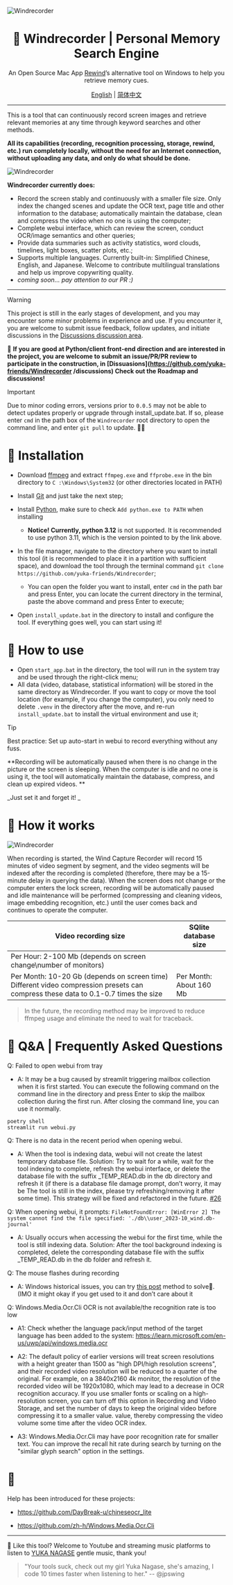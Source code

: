 ![Windrecorder](https://github.com/yuka-friends/Windrecorder/blob/main/__assets__/product-header-en.jpg)
<h1 align="center"> 🦝 Windrecorder | Personal Memory Search Engine</h1>
<p align="center"> An Open Source Mac App <a href="https://www.rewind.ai/">Rewind</a>’s alternative tool on Windows to help you retrieve memory cues.</p>

<p align="center"> <a href="https://github.com/yuka-friends/Windrecorder/blob/main/__assets__/README-en.md">English</a>  | <a href="https://github.com/yuka-friends/Windrecorder/blob/main/README.md">简体中文</a></p>

---

This is a tool that can continuously record screen images and retrieve relevant memories at any time through keyword searches and other methods.

**All its capabilities (recording, recognition processing, storage, rewind, etc.) run completely locally, without the need for an Internet connection, without uploading any data, and only do what should be done.**

![Windrecorder](https://github.com/yuka-friends/Windrecorder/blob/main/__assets__/product-preview-en.jpg)

**Windrecorder currently does:**
- Record the screen stably and continuously with a smaller file size. Only index the changed scenes and update the OCR text, page title and other information to the database; automatically maintain the database, clean and compress the video when no one is using the computer;
- Complete webui interface, which can review the screen, conduct OCR/image semantics and other queries;
- Provide data summaries such as activity statistics, word clouds, timelines, light boxes, scatter plots, etc.;
- Supports multiple languages. Currently built-in: Simplified Chinese, English, and Japanese. Welcome to contribute multilingual translations and help us improve copywriting quality.
- _coming soon... pay attention to our PR :)_

---

> [!WARNING]
> This project is still in the early stages of development, and you may encounter some minor problems in experience and use. If you encounter it, you are welcome to submit issue feedback, follow updates, and initiate discussions in the [Discussions discussion area](https://github.com/yuka-friends/Windrecorder/discussions).
>
> 🤯 **If you are good at Python/client front-end direction and are interested in the project, you are welcome to submit an issue/PR/PR review to participate in the construction, in [Dissuasions](https://github.com/yuka-friends/Windrecorder /discussions) Check out the Roadmap and discussions!**

> [!IMPORTANT]
> Due to minor coding errors, versions prior to `0.0.5` may not be able to detect updates properly or upgrade through install_update.bat. If so, please enter `cmd` in the path box of the `Windrecorder` root directory to open the command line, and enter `git pull` to update. 🙇‍♀️

# 🦝 Installation

- Download [ffmpeg](https://www.gyan.dev/ffmpeg/builds/ffmpeg-release-essentials.zip) and extract `ffmpeg.exe` and `ffprobe.exe` in the bin directory to `C :\Windows\System32` (or other directories located in PATH)

- Install [Git](https://git-scm.com/download/win) and just take the next step;

- Install [Python](https://www.python.org/ftp/python/3.11.7/python-3.11.7-amd64.exe), make sure to check `Add python.exe to PATH` when installing
     - **Notice! Currently, python 3.12** is not supported. It is recommended to use python 3.11, which is the version pointed to by the link above.

- In the file manager, navigate to the directory where you want to install this tool (it is recommended to place it in a partition with sufficient space), and download the tool through the terminal command `git clone https://github.com/yuka-friends/Windrecorder`;

     - You can open the folder you want to install, enter `cmd` in the path bar and press Enter, you can locate the current directory in the terminal, paste the above command and press Enter to execute;

- Open `install_update.bat` in the directory to install and configure the tool. If everything goes well, you can start using it!


# 🦝 How to use

- Open `start_app.bat` in the directory, the tool will run in the system tray and be used through the right-click menu;
- All data (video, database, statistical information) will be stored in the same directory as Windrecorder. If you want to copy or move the tool location (for example, if you change the computer), you only need to delete `.venv` in the directory after the move, and re-run `install_update.bat` to install the virtual environment and use it;

> [!TIP]
> Best practice: Set up auto-start in webui to record everything without any fuss.
>
> **Recording will be automatically paused when there is no change in the picture or the screen is sleeping. When the computer is idle and no one is using it, the tool will automatically maintain the database, compress, and clean up expired videos. **
>
> _Just set it and forget it! _


# 🦝 How it works
![Windrecorder](https://github.com/yuka-friends/Windrecorder/blob/main/__assets__/how-it-work-en.jpg)

When recording is started, the Wind Capture Recorder will record 15 minutes of video segment by segment, and the video segments will be indexed after the recording is completed (therefore, there may be a 15-minute delay in querying the data). When the screen does not change or the computer enters the lock screen, recording will be automatically paused and idle maintenance will be performed (compressing and cleaning videos, image embedding recognition, etc.) until the user comes back and continues to operate the computer.

| Video recording size                                                                                                                | SQlite database size         |
|-------------------------------------------------------------------------------------------------------------------------------------|------------------------------|
| Per Hour: 2-100 Mb (depends on screen change\number of monitors)                                                                    |                              |
| Per Month: 10-20 Gb (depends on screen time)  Different video compression presets can compress these data to 0.1-0.7 times the size | Per Month: About 160 Mb      |

> In the future, the recording method may be improved to reduce ffmpeg usage and eliminate the need to wait for traceback.


# 🦝 Q&A | Frequently Asked Questions

Q: Failed to open webui from tray

- A: It may be a bug caused by streamlit triggering mailbox collection when it is first started. You can execute the following command on the command line in the directory and press Enter to skip the mailbox collection during the first run. After closing the command line, you can use it normally.
```
poetry shell
streamlit run webui.py
```

Q: There is no data in the recent period when opening webui.

- A: When the tool is indexing data, webui will not create the latest temporary database file.
Solution: Try to wait for a while, wait for the tool indexing to complete, refresh the webui interface, or delete the database file with the suffix _TEMP_READ.db in the db directory and refresh it (if there is a database file damage prompt, don’t worry, it may be The tool is still in the index, please try refreshing/removing it after some time). This strategy will be fixed and refactored in the future. [#26](https://github.com/yuka-friends/Windrecorder/issues/26)

Q: When opening webui, it prompts: `FileNotFoundError: [WinError 2] The system cannot find the file specified: './db\\user_2023-10_wind.db-journal'`

- A: Usually occurs when accessing the webui for the first time, while the tool is still indexing data.
Solution: After the tool background indexing is completed, delete the corresponding database file with the suffix _TEMP_READ.db in the db folder and refresh it.

Q: The mouse flashes during recording

- A: Windows historical issues, you can try [this post](https://stackoverflow.com/questions/34023630/how-to-avoid-mouse-pointer-flicker-when-capture-a-window-by-ffmpeg ) method to solve🤔. (IMO it might okay if you get used to it and don’t care about it

Q: Windows.Media.Ocr.Cli OCR is not available/the recognition rate is too low

- A1: Check whether the language pack/input method of the target language has been added to the system: https://learn.microsoft.com/en-us/uwp/api/windows.media.ocr

- A2: The default policy of earlier versions will treat screen resolutions with a height greater than 1500 as "high DPI/high resolution screens", and their recorded video resolution will be reduced to a quarter of the original. For example, on a 3840x2160 4k monitor, the resolution of the recorded video will be 1920x1080, which may lead to a decrease in OCR recognition accuracy. If you use smaller fonts or scaling on a high-resolution screen, you can turn off this option in Recording and Video Storage, and set the number of days to keep the original video before compressing it to a smaller value. value, thereby compressing the video volume some time after the video OCR index.

- A3: Windows.Media.Ocr.Cli may have poor recognition rate for smaller text. You can improve the recall hit rate during search by turning on the "similar glyph search" option in the settings.

# 🧡
Help has been introduced for these projects:

- https://github.com/DayBreak-u/chineseocr_lite

- https://github.com/zh-h/Windows.Media.Ocr.Cli


---

🧡 Like this tool? Welcome to Youtube and streaming music platforms to listen to [YUKA NAGASE](https://www.youtube.com/channel/UCf-PcSHzYAtfcoiBr5C9DZA) gentle music, thank you!

> "Your tools suck, check out my girl Yuka Nagase, she's amazing, I code 10 times faster when listening to her." -- @jpswing